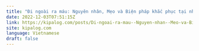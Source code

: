 ```yaml
---
title: "Đi ngoài ra máu: Nguyên nhân, Mẹo và Biện pháp khắc phục tại nhà"
date: 2022-12-03T07:51:15Z
link: https://kipalog.com/posts/Di-ngoai-ra-mau--Nguyen-nhan--Meo-va-Bien-phap-khac-phuc-tai-nha?utm_medium=RSS&utm_source=news.12bit.vn
site: kipalog.com
language: Vietnamese
draft: false
---
```

